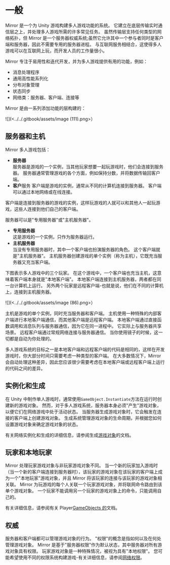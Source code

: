 # 一般

Mirror 是一个为 Unity 游戏构建多人游戏功能的系统。 它建立在底层传输实时通信层之上，并处理多人游戏所需的许多常见任务。 虽然传输层支持任何类型的网络拓扑，但 Mirror 是一个服务器权威系统;虽然它允许其中一个参与者同时是客户端和服务器，因此不需要专用的服务器进程。 与互联网服务相结合，这使得多人游戏可以在互联网上玩，而开发人员的工作量很小。

Mirror 专注于易用性和迭代开发，并为多人游戏提供有用的功能，例如：

- 消息处理程序
- 通用高性能系列化
- 分布对象管理
- 状态同步
- 网络类：服务器、客户端、连接等

Mirror 是由一系列添加功能的层构建的：

![](<../../.gitbook/assets/image (111).png>）

## 服务器和主机<a href="#server-and-host" id="server-and-host"></a>

Mirror 多人游戏包括：

- **服务器**\
  &#x20;服务器是游戏的一个实例，当其他玩家想要一起玩游戏时，他们会连接到服务器。 服务器通常管理游戏的各个方面，例如保持分数，并将数据传输回客户端。
- **客户**服务
  &#x20;客户端是游戏的实例，通常从不同的计算机连接到服务器。 客户端可以通过本地网络或在线连接。

客户端是连接到服务器的游戏的实例，这样玩游戏的人就可以和其他人一起玩游戏，这些人连接到他们自己的客户端。

服务器可以是"专用服务器"或"主机服务器"。

- **专用服务器**\
  &#x20;这是游戏的一个实例，只作为服务器运行。
- **主机服务器**\
  &#x20;当没有专用服务器时，其中一个客户端也扮演服务器的角色。 这个客户端就是"主机服务器"。 主机服务器创建游戏的单个实例（称为主机），它既充当服务器又充当客户端。

下图表示多人游戏中的三个玩家。 在这个游戏中，一个客户端也充当主机，这意味着客户端本身就是"本地客户端"。 本地客户端连接到主机服务器，两者都在同一台计算机上运行。 另外两个玩家是远程客户端-也就是说，他们在不同的计算机上，连接到主机服务器。

![](<../../.gitbook/assets/image (86).png>）

主机是游戏的单个实例，同时充当服务器和客户端。 主机使用一种特殊的内部客户端进行本地客户端通信，而其他客户端是远程客户端。 本地客户端通过直接函数调用和消息队列与服务器通信，因为它在同一进程中。 它实际上与服务器共享场景。 远程客户端通过常规网络连接与服务器通信。 当你使用镜子的时候，这一切都是自动为你处理的。

多人游戏系统的目标之一是本地客户端和远程客户端的代码是相同的，这样在开发游戏时，你大部分时间只需要考虑一种类型的客户端。 在大多数情况下，Mirror 会自动处理这种差异，因此您应该很少需要考虑在本地客户端或远程客户端上运行的代码之间的差异。

## 实例化和生成<a href="#instantiate-and-spawn" id="instantiate-and-spawn"></a>

在 Unity 中制作单人游戏时，通常使用`GameObject.Instantiate`方法在运行时创建新的游戏对象。 然而，对于多人游戏系统，服务器本身必须"产生"游戏对象，以便它们在网络游戏中处于活动状态。 当服务器生成游戏对象时，它会触发在连接的客户端上创建游戏对象。 生成系统管理游戏对象的生命周期，并根据您如何设置游戏对象来确定游戏对象的状态。

有关网络实例化和生成的详细信息，请参阅生成[游戏对象](../guides/gameobjects/)的文档。

## 玩家和本地玩家<a href="#players-and-local-players" id="players-and-local-players"></a>

Mirror 处理玩家游戏对象与非玩家游戏对象不同。 当一个新的玩家加入游戏时（当一个新的客户端连接到服务器时），该玩家的游戏对象在该玩家的客户端上成为一个"本地玩家"游戏对象，并且 Mirror 将该玩家的连接与该玩家的游戏对象相关联。 Mirror 为玩游戏的每个人关联一个玩家游戏对象，并将联网命令路由到该单个游戏对象。 一个玩家不能调用另一个玩家的游戏对象上的命令，只能调用自己的。

有关详细信息，请参阅有关 Player[GameObjects 的](../guides/gameobjects/)文档。

## 权威

服务器和客户端都可以管理游戏对象的行为。 "权限"的概念是指如何以及在何处管理游戏对象。 Mirror 是基于"服务器权限"作为默认状态，其中服务器对所有游戏对象具有权限。 玩家游戏对象是一种特殊情况，被视为具有"本地权限"。 您可能希望使用不同的权限系统构建游戏-有关详细信息，请参阅[网络权限](../guides/authority.md)。
